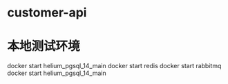 # customer-api

# 本地测试环境
docker start helium_pgsql_14_main
docker start redis
docker start rabbitmq
docker start helium_pgsql_14_main


